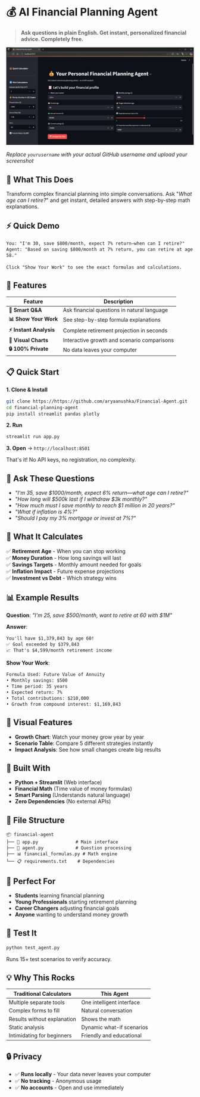 # 💰 AI Financial Planning Agent

> **Ask questions in plain English. Get instant, personalized financial advice. Completely free.**

![Financial Planning Agent](https://github.com/aryaanushka/Financial-Agent/blob/main/Screenshot.png)

*Replace `yourusername` with your actual GitHub username and upload your screenshot*

## 🎯 What This Does

Transform complex financial planning into simple conversations. Ask "*What age can I retire?*" and get instant, detailed answers with step-by-step math explanations.

## ⚡ Quick Demo

```
You: "I'm 30, save $800/month, expect 7% return—when can I retire?"
Agent: "Based on saving $800/month at 7% return, you can retire at age 58."

Click "Show Your Work" to see the exact formulas and calculations.
```

## 🚀 Features

| Feature | Description |
|---------|-------------|
| **🤖 Smart Q&A** | Ask financial questions in natural language |
| **📊 Show Your Work** | See step-by-step formula explanations |
| **⚡ Instant Analysis** | Complete retirement projection in seconds |
| **🎨 Visual Charts** | Interactive growth and scenario comparisons |
| **🔒 100% Private** | No data leaves your computer |

## 📋 Quick Start

**1. Clone & Install**
```bash
git clone https://https://github.com/aryaanushka/Financial-Agent.git
cd financial-planning-agent
pip install streamlit pandas plotly
```

**2. Run**
```bash
streamlit run app.py
```

**3. Open** → `http://localhost:8501`

That's it! No API keys, no registration, no complexity.

## 💬 Ask These Questions

- *"I'm 35, save $1000/month, expect 6% return—what age can I retire?"*
- *"How long will $500k last if I withdraw $3k monthly?"*
- *"How much must I save monthly to reach $1 million in 20 years?"*
- *"What if inflation is 4%?"*
- *"Should I pay my 3% mortgage or invest at 7%?"*

## 🧮 What It Calculates

✅ **Retirement Age** - When you can stop working  
✅ **Money Duration** - How long savings will last  
✅ **Savings Targets** - Monthly amount needed for goals  
✅ **Inflation Impact** - Future expense projections  
✅ **Investment vs Debt** - Which strategy wins  

## 📊 Example Results

**Question**: *"I'm 25, save $500/month, want to retire at 60 with $1M"*

**Answer**: 
```
You'll have $1,379,843 by age 60! 
✅ Goal exceeded by $379,843
📈 That's $4,599/month retirement income
```

**Show Your Work**:
```
Formula Used: Future Value of Annuity
• Monthly savings: $500
• Time period: 35 years  
• Expected return: 7%
• Total contributions: $210,000
• Growth from compound interest: $1,169,843
```

## 🎨 Visual Features

- **Growth Chart**: Watch your money grow year by year
- **Scenario Table**: Compare 5 different strategies instantly  
- **Impact Analysis**: See how small changes create big results

## 🔧 Built With

- **Python + Streamlit** (Web interface)
- **Financial Math** (Time value of money formulas)
- **Smart Parsing** (Understands natural language)
- **Zero Dependencies** (No external APIs)

## 📁 File Structure

```
📦 financial-agent
├── 🚀 app.py              # Main interface
├── 🤖 agent.py            # Question processing  
├── 📊 financial_formulas.py # Math engine
└── 📋 requirements.txt    # Dependencies
```

## 🎯 Perfect For

- **Students** learning financial planning
- **Young Professionals** starting retirement planning  
- **Career Changers** adjusting financial goals
- **Anyone** wanting to understand money growth

## 🧪 Test It

```bash
python test_agent.py
```
Runs 15+ test scenarios to verify accuracy.

## 💡 Why This Rocks

| Traditional Calculators | This Agent |
|------------------------|------------|
| Multiple separate tools | One intelligent interface |
| Complex forms to fill | Natural conversation |
| Results without explanation | Shows the math |
| Static analysis | Dynamic what-if scenarios |
| Intimidating for beginners | Friendly and educational |

## 🔒 Privacy

- ✅ **Runs locally** - Your data never leaves your computer
- ✅ **No tracking** - Anonymous usage  
- ✅ **No accounts** - Open and use immediately
